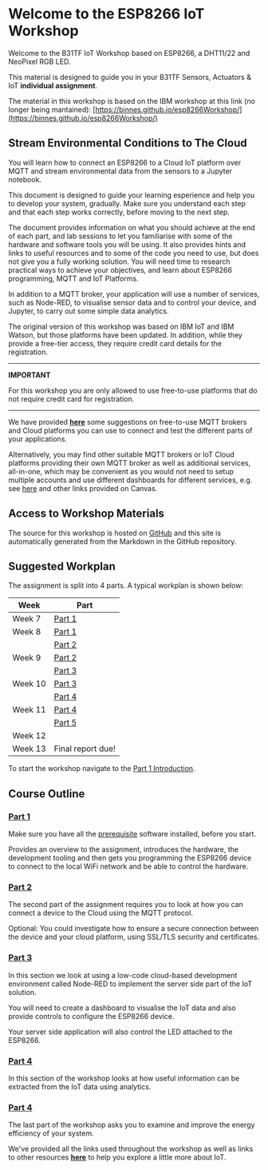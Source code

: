 # Welcome to the ESP8266 IoT Workshop

Welcome to the B31TF IoT Workshop based on ESP8266, a DHT11/22 and NeoPixel RGB LED.

This material is designed to guide you in your B31TF Sensors, Actuators &amp; IoT **individual assignment**.

The material in this workshop is based on the IBM workshop at this link (no longer being mantained): [https://binnes.github.io/esp8266Workshop/](https://binnes.github.io/esp8266Workshop/)

## Stream Environmental Conditions to The Cloud

You will learn how to connect an ESP8266 to a Cloud IoT platform over MQTT and stream environmental data from the sensors to a Jupyter notebook.

This document is designed to guide your learning esperience and help you to develop your system, gradually.
Make sure you understand each step and that each step works correctly, before moving to the next step.

The document provides information on what you should achieve at the end of each part, and lab sessions to let you familiarise with some of the hardware and software tools you will be using.
It also provides hints and links to useful resources and to some of the code you need to use, but does not give you a fully working solution. 
You will need time to research practical ways to achieve your objectives, and learn about ESP8266 programming, MQTT and IoT Platforms.

In addition to a MQTT broker, your application will use a number of services, such as Node-RED, to visualise sensor data and to control your device, and Jupyter, to carry out some simple data analytics.

The original version of this workshop was based on IBM IoT and IBM Watson, but those platforms have been updated. In addition, while they provide a free-tier access, they require 
credit card details for the registration.

---
**IMPORTANT**

For this workshop you are only allowed to use free-to-use platforms that do not require credit card for registration.

---

We have provided [**here**](RESOURCES.md) some suggestions on free-to-use MQTT brokers and Cloud platforms you can use to connect and test the different parts of your applications.

Alternatively, you may find other suitable MQTT brokers or IoT Cloud platforms providing their own MQTT broker as well as additional services, all-in-one, which may be convenient as you would not need to setup multiple accounts and use different dashboards for different services, e.g. see [here](https://www.record-evolution.de/en/6-free-iot-platforms-to-start-your-iot-project-in-2021/) and other links provided on Canvas.

## Access to Workshop Materials

The source for this workshop is hosted on [GitHub](https://github.com/care-group/ESP866-IoT-Workshop) and this site is automatically generated from the Markdown in the GitHub repository.

## Suggested Workplan

The assignment is split into 4 parts.  A typical workplan is shown below:

| Week       |  Part                            |
|------------|----------------------------------|
| Week 7     |  [Part 1](docs/part1/README.md)  |            
| Week 8     |  [Part 1](docs/part1/README.md)  |
|            |  [Part 2](docs/part2/README.md)  |
| Week 9     |  [Part 2](docs/part2/README.md)  |
|            |  [Part 3](docs/part3/README.md)  |
| Week 10    |  [Part 3](docs/part3/README.md)  |
|            |  [Part 4](docs/part4/README.md)  |
| Week 11    |  [Part 4](docs/part4/README.md)  |
|            |  [Part 5](docs/part4/README.md)  |
| Week 12    |                                  |
| Week 13    |  Final report due!               |

To start the workshop navigate to the [Part 1 Introduction](docs/part1/README.md).

## Course Outline

### [Part 1](docs/part1/README.md)

Make sure you have all the [prerequisite](docs/part1/PREREQ.md) software installed, before you start.

Provides an overview to the assignment, introduces the hardware, the development tooling and then gets you programming the ESP8266 device to connect to the local WiFi network and be able to control the hardware.

### [Part 2](docs/part2/README.md)

The second part of the assignment requires you to look at how you can connect a device to the Cloud using the MQTT protocol.

Optional: You could investigate how to ensure a secure connection between the device and your cloud platform, using SSL/TLS security and certificates.

### [Part 3](docs/part3/README.md)

In this section we look at using a low-code cloud-based development environment called Node-RED to implement the server side part of the IoT solution.  

You will need to create a dashboard to visualise the IoT data and also provide controls to configure the ESP8266 device.

Your server side application will also control the LED attached to the ESP8266.

### [Part 4](docs/part4/README.md)

In this section of the workshop looks at how useful information can be extracted from the IoT data using analytics.  

### [Part 4](docs/part4/README.md)

The last part of the workshop asks you to examine and improve the energy efficiency of your system.

We've provided all the links used throughout the workshop as well as links to other resources [**here**](docs/RESOURCES.md) to help you explore a little more about IoT.
